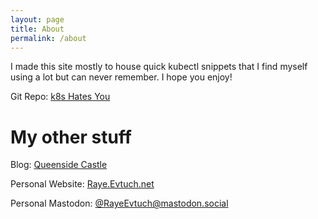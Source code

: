 ```yaml
---
layout: page
title: About
permalink: /about
---
```


I made this site mostly to house quick kubectl snippets that I find myself using a lot but can never remember. I hope you enjoy!

Git Repo: [k8s Hates You](https://github.com/RayeEvtuch/k8shatesyou)

# My other stuff

Blog: [Queenside Castle](https://queensidecastle.com/)

Personal Website: [Raye.Evtuch.net](https://raye.evtuch.net)

Personal Mastodon: [@RayeEvtuch@mastodon.social](https://mastodon.social/@RayeEvtuch)
